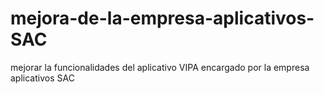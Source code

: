 # mejora-de-la-empresa-aplicativos-SAC
mejorar la funcionalidades del aplicativo VIPA encargado por la empresa aplicativos SAC
